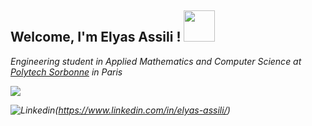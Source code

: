 <h2> Welcome, I'm Elyas Assili ! <img src="https://media.giphy.com/media/UQDSBzfyiBKvgFcSTw/giphy.gif"  width="50"></h2>
<p><em>Engineering student in Applied Mathematics and Computer Science at <a href="https://www.polytech.sorbonne-universite.fr/">Polytech Sorbonne</a> in Paris 

 
<p align=”center”>
<a href=”https://www.linkedin.com/in/elyas-assili/”>
<img src=”https://img.shields.io/badge/-elyas--assili-blue?style=flat&logo=linkedin&labelColor=blue">
</a>
</p>
 
 ![Linkedin](https://img.shields.io/badge/-elyas--assili-blue?style=flat&logo=linkedin&labelColor=blue)(https://www.linkedin.com/in/elyas-assili/)
  
  
  
  
  
  
  
  
  
  
  
  <!--
**elyas-elyas/elyas-elyas** is a ✨ _special_ ✨ repository because its `README.md` (this file) appears on your GitHub profile.

Here are some ideas to get you started:

- 🔭 I’m currently working on ...
- 🌱 I’m currently learning ...
- 👯 I’m looking to collaborate on ...
- 🤔 I’m looking for help with ...
- 💬 Ask me about ...
- 📫 How to reach me: ...
- 😄 Pronouns: ...
- ⚡ Fun fact: ...
-->

  
